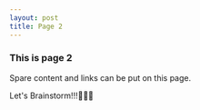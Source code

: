 ```yaml
---
layout: post
title: Page 2
---
```


### This is page 2

Spare content and links can be put on this page.

Let's Brainstorm!!!🎨💛😀
